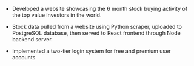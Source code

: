 - Developed a website showcasing the 6 month stock buying activity of the top value investors in the world.
  
- Stock data pulled from a website using Python scraper, uploaded to PostgreSQL database, then served to React frontend through Node backend server.
  
- Implemented a two-tier login system for free and premium user accounts
